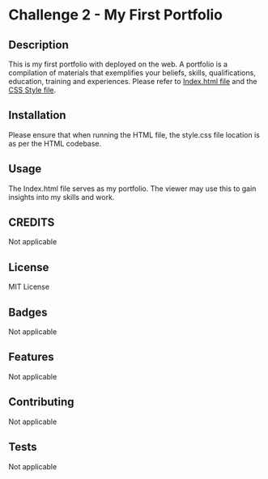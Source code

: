 # Challenge 2 - My First Portfolio
## Description
This is my first portfolio with deployed on the web. A portfolio is a compilation of materials that exemplifies your beliefs, skills, qualifications, education, training and experiences.  Please refer to [Index.html file](./index.html) and the [CSS Style file](./css/style.css).
## Installation
Please ensure that when running the HTML file, the style.css file location is as per the HTML codebase. 
## Usage
The Index.html file serves as my portfolio. The viewer may use this to gain insights into my skills and work.
## CREDITS
Not applicable
## License
MIT License
## Badges
Not applicable
## Features
Not applicable
## Contributing
Not applicable
## Tests
Not applicable
